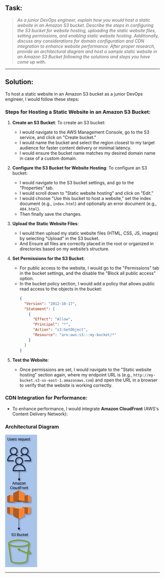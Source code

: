 ## Task:
> *As a junior DevOps engineer, explain how you would host a static website in an Amazon S3 bucket. Describe the steps in configuring the S3 bucket for website hosting, uploading the static website files, setting permissions, and enabling static website hosting. Additionally, discuss any considerations for domain configuration and CDN integration to enhance website performance. After proper research, provide an architectural diagram and host a sample static website in an Amazon S3 Bucket following the solutions and steps you have come up with.*

---

## Solution:

To host a static website in an Amazon S3 bucket as a junior DevOps engineer, I would follow these steps:

### Steps for Hosting a Static Website in an Amazon S3 Bucket:

1. **Create an S3 Bucket**:
To create an S3 bucket:
   - I would navigate to the AWS Management Console, go to the S3 service, and click on "Create bucket."
   - I would name the bucket and select the region closest to my target audience for faster content delivery or minimal latency.
   - I would ensure the bucket name matches my desired domain name in case of a custom domain.

2. **Configure the S3 Bucket for Website Hosting**:
To configure an S3 bucket:
   - I would navigate to the S3 bucket settings, and go to the "Properties" tab.
   - I would scroll down to "Static website hosting" and click on "Edit."
   - I would choose "Use this bucket to host a website," set the index document (e.g., `index.html`) and optionally an error document (e.g., `404.html`).
   - Then finally save the changes.

3. **Upload the Static Website Files**:
   - I would then upload my static website files (HTML, CSS, JS, images) by selecting "Upload" in the S3 bucket.
   - And Ensure all files are correctly placed in the root or organized in directories based on my  website’s structure.

4. **Set Permissions for the S3 Bucket**:
   - For public access to the website, I would go to the "Permissions" tab in the bucket settings, and the disable the "Block all public access" option.
   - In the bucket policy section, I would add a policy that allows public read access to the objects in the bucket:
     ```json
     {
       "Version": "2012-10-17",
       "Statement": [
         {
           "Effect": "Allow",
           "Principal": "*",
           "Action": "s3:GetObject",
           "Resource": "arn:aws:s3:::my-bucket/*"
         }
       ]
     }
     ```

5. **Test the Website**:
   - Once permissions are set, I would navigate to the "Static website hosting" section again, where my endpoint URL is (e.g., `http://my-bucket.s3-us-east-1.amazonaws.com`) and open the URL in a browser to verify that the website is working correctly.

### CDN Integration for Performance:
- To enhance performance, I would integrate **Amazon CloudFront** (AWS's Content Delivery Network):

### Architectural Diagram

![S3](S3.drawio.png "S3 Bucket")

---